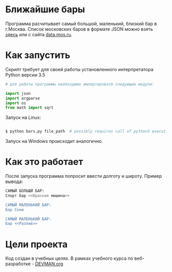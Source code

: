# Ближайшие бары

Программа расчитывает самый большой, маленький, близкий бар в г.Москва. Список московских баров в формате JSON можно взять [здесь](https://devman.org/media/filer_public/95/74/957441dc-78df-4c99-83b2-e93dfd13c2fa/bars.json) или с сайта [data.mos.ru](https://data.mos.ru/). 

# Как запустить

Скрипт требует для своей работы установленного интерпретатора Python версии 3.5
```python
# для работы программы необходимо импортироватm следующие модули:

import json
import argparse
import os
from math import sqrt

```

Запуск на Linux:

```bash

$ python bars.py file_path  # possibly requires call of python3 executive instead of just python

```

Запуск на Windows происходит аналогично.

# Как это работает

После запуска программа попросит ввести долготу и широту.
Пример вывода:
```bash
САМЫЙ БОЛЬШЙ БАР:
Спорт бар <<Красная машина>>

САМЫЙ МАЛЕНЬКИЙ БАР:
Бар Соки

САМЫЙ МАЛЕНЬКИЙ БАР:
Бар <<Разлив>>
```

# Цели проекта

Код создан в учебных целях. В рамках учебного курса по веб-разработке - [DEVMAN.org](https://devman.org)

